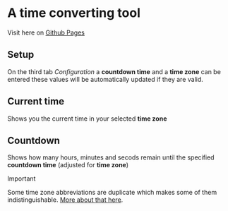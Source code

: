 # A time converting tool
Visit here on [Github Pages](https://moxnt.github.io/time-converter/)
## Setup
On the third tab *Configuration* a **countdown time** and a **time zone** can be entered these values will be automatically updated if they are valid.

## Current time
Shows you the current time in your selected **time zone**

## Countdown
Shows how many hours, minutes and secods remain until the specified **countdown time** (adjusted for **time zone**) 


> [!IMPORTANT]
> Some time zone abbreviations are duplicate which makes some of them indistinguishable. [More about that here](https://en.wikipedia.org/wiki/List_of_time_zone_abbreviations).
